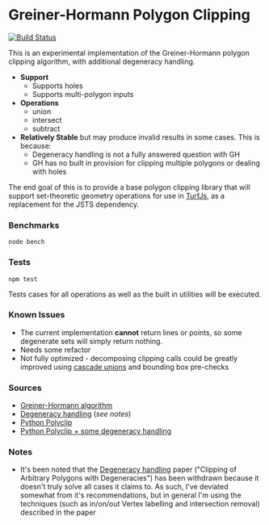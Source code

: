 # Greiner-Hormann Polygon Clipping

[![Build Status](https://travis-ci.org/tcql/greiner-hormann.svg)](https://travis-ci.org/tcql/greiner-hormann)

This is an experimental implementation of the Greiner-Hormann polygon clipping algorithm, with additional degeneracy handling.

- **Support**
    - Supports holes
    - Supports multi-polygon inputs
- **Operations**
    - union
    - intersect
    - subtract
- **Relatively Stable** but may produce invalid results in some cases. This is because:
    - Degeneracy handling is not a fully answered question with GH
    - GH has no built in provision for clipping multiple polygons or dealing with holes

The end goal of this is to provide a base polygon clipping library that will support set-theoretic geometry operations for use in [TurfJs](https://github.com/turfjs/turf), as a replacement for the JSTS dependency.

### Benchmarks

```
node bench
```

### Tests

```
npm test
```

Tests cases for all operations as well as the built in utilities will be executed.


### Known Issues

- The current implementation **cannot** return lines or points, so some degenerate sets will simply return nothing.
- Needs some refactor
- Not fully optimized - decomposing clipping calls could be greatly improved using [cascade unions](http://blog.cleverelephant.ca/2009/01/must-faster-unions-in-postgis-14.html) and bounding box pre-checks


### Sources

- [Greiner-Hormann algorithm](http://davis.wpi.edu/~matt/courses/clipping/)
- [Degeneracy handling](http://arxiv-web3.library.cornell.edu/pdf/1211.3376v1.pdf) (*see notes*)
- [Python Polyclip](https://github.com/helderco/univ-polyclip)
- [Python Polyclip + some degeneracy handling](https://github.com/karimbahgat/Pure-Python-Greiner-Hormann-Polygon-Clipping/)

### Notes

- It's been noted that the [Degeneracy handling](http://arxiv-web3.library.cornell.edu/pdf/1211.3376v1.pdf) paper ("Clipping of Arbitrary Polygons with Degeneracies") has been withdrawn because it doesn't truly solve all cases it claims to. As such, I've deviated somewhat from it's recommendations, but in general I'm using the techniques (such as in/on/out Vertex labelling and intersection removal) described in the paper
